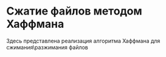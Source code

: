 # Сжатие файлов методом Хаффмана

Здесь представлена реализация алгоритма Хаффмана для сжимания\разжимания файлов

